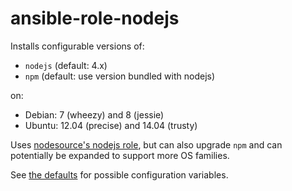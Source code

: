 # ansible-role-nodejs

Installs configurable versions of:

- `nodejs` (default: 4.x)
- `npm` (default: use version bundled with nodejs)

on:

- Debian: 7 (wheezy) and 8 (jessie)
- Ubuntu: 12.04 (precise) and 14.04 (trusty)

Uses [nodesource's nodejs role][], but can also upgrade `npm` and
can potentially be expanded to support more OS families.

See [the defaults][] for possible configuration variables.

[nodesource's nodejs role]: <https://github.com/nodesource/ansible-nodejs-role>
[the defaults]: <https://github.com/eins78/ansible-role-nodejs-npm/blob/master/defaults/main.yml>
